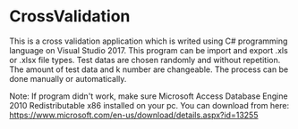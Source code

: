 # CrossValidation
This is a cross validation application which is writed using C# programming language on Visual Studio 2017. 
This program can be import and export .xls or .xlsx file types. 
Test datas are chosen randomly and without repetition. 
The amount of test data and k number are changeable. 
The process can be done manually or automatically.

Note: If program didn't work, make sure Microsoft Access Database Engine 2010 Redistributable x86 installed on your pc. You can download from here:
https://www.microsoft.com/en-us/download/details.aspx?id=13255
